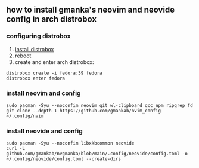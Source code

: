## how to install gmanka's neovim and neovide config in arch distrobox

### configuring distrobox

1. [install distrobox](https://github.com/89luca89/distrobox#installation)
2. reboot
3. create and enter arch distrobox:

```shell
distrobox create -i fedora:39 fedora
distrobox enter fedora
```

### install neovim and config

```shell
sudo pacman -Syu --noconfim neovim git wl-clipboard gcc npm ripgrep fd
git clone --depth 1 https://github.com/gmankab/nvim_config ~/.config/nvim
```

### install neovide and config

```shell
sudo pacman -Syu --noconfim libxkbcommon neovide
curl -L github.com/gmankab/nvgmanka/blob/main/.config/neovide/config.toml -o ~/.config/neovide/config.toml --create-dirs
```

